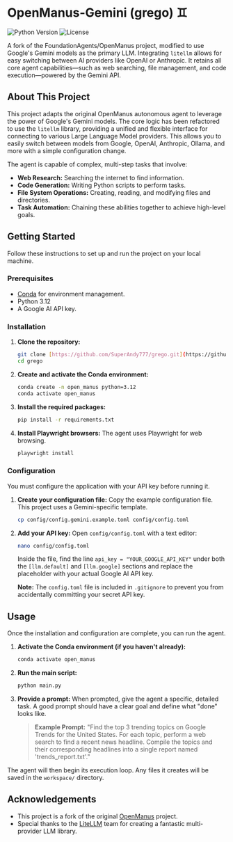 # OpenManus-Gemini (grego) ♊

<p>
  <img alt="Python Version" src="https://img.shields.io/badge/python-3.12-blue.svg">
  <img alt="License" src="https://img.shields.io/badge/license-MIT-green.svg">
</p>

A fork of the FoundationAgents/OpenManus project, modified to use Google's Gemini models as the primary LLM. Integrating `litellm` allows for easy switching between AI providers like OpenAI or Anthropic. It retains all core agent capabilities—such as web searching, file management, and code execution—powered by the Gemini API.

## About This Project

This project adapts the original OpenManus autonomous agent to leverage the power of Google's Gemini models. The core logic has been refactored to use the `litellm` library, providing a unified and flexible interface for connecting to various Large Language Model providers. This allows you to easily switch between models from Google, OpenAI, Anthropic, Ollama, and more with a simple configuration change.

The agent is capable of complex, multi-step tasks that involve:

* **Web Research:** Searching the internet to find information.
* **Code Generation:** Writing Python scripts to perform tasks.
* **File System Operations:** Creating, reading, and modifying files and directories.
* **Task Automation:** Chaining these abilities together to achieve high-level goals.

## Getting Started

Follow these instructions to set up and run the project on your local machine.

### Prerequisites

* [Conda](https://docs.conda.io/en/latest/miniconda.html) for environment management.
* Python 3.12
* A Google AI API key.

### Installation

1.  **Clone the repository:**
    ```bash
    git clone [https://github.com/SuperAndy777/grego.git](https://github.com/SuperAndy777/grego.git)
    cd grego
    ```

2.  **Create and activate the Conda environment:**
    ```bash
    conda create -n open_manus python=3.12
    conda activate open_manus
    ```

3.  **Install the required packages:**
    ```bash
    pip install -r requirements.txt
    ```

4.  **Install Playwright browsers:** The agent uses Playwright for web browsing.
    ```bash
    playwright install
    ```

### Configuration

You must configure the application with your API key before running it.

1.  **Create your configuration file:** Copy the example configuration file. This project uses a Gemini-specific template.
    ```bash
    cp config/config.gemini.example.toml config/config.toml
    ```

2.  **Add your API key:** Open `config/config.toml` with a text editor:
    ```bash
    nano config/config.toml
    ```
    Inside the file, find the line `api_key = "YOUR_GOOGLE_API_KEY"` under both the `[llm.default]` and `[llm.google]` sections and replace the placeholder with your actual Google AI API key.

    **Note:** The `config.toml` file is included in `.gitignore` to prevent you from accidentally committing your secret API key.

## Usage

Once the installation and configuration are complete, you can run the agent.

1.  **Activate the Conda environment (if you haven't already):**
    ```bash
    conda activate open_manus
    ```

2.  **Run the main script:**
    ```bash
    python main.py
    ```

3.  **Provide a prompt:** When prompted, give the agent a specific, detailed task. A good prompt should have a clear goal and define what "done" looks like.

    > **Example Prompt:**
    > "Find the top 3 trending topics on Google Trends for the United States. For each topic, perform a web search to find a recent news headline. Compile the topics and their corresponding headlines into a single report named 'trends_report.txt'."

The agent will then begin its execution loop. Any files it creates will be saved in the `workspace/` directory.

## Acknowledgements

* This project is a fork of the original [OpenManus](https://github.com/FoundationAgents/OpenManus) project.
* Special thanks to the [LiteLLM](https://github.com/BerriAI/litellm) team for creating a fantastic multi-provider LLM library.

